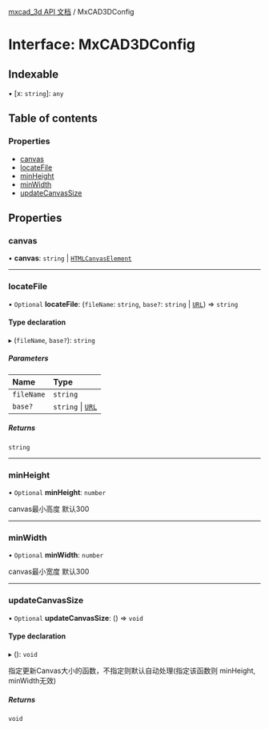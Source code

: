 [mxcad_3d API 文档](../README.md) / MxCAD3DConfig

# Interface: MxCAD3DConfig

## Indexable

▪ [x: `string`]: `any`

## Table of contents

### Properties

- [canvas](MxCAD3DConfig.md#canvas)
- [locateFile](MxCAD3DConfig.md#locatefile)
- [minHeight](MxCAD3DConfig.md#minheight)
- [minWidth](MxCAD3DConfig.md#minwidth)
- [updateCanvasSize](MxCAD3DConfig.md#updatecanvassize)

## Properties

### canvas

• **canvas**: `string` \| [`HTMLCanvasElement`]( https://developer.mozilla.org/en-US/docs/Web/API/HTMLCanvasElement )

___

### locateFile

• `Optional` **locateFile**: (`fileName`: `string`, `base?`: `string` \| [`URL`]( https://developer.mozilla.org/en-US/docs/Web/API/URL )) => `string`

#### Type declaration

▸ (`fileName`, `base?`): `string`

##### Parameters

| Name | Type |
| :------ | :------ |
| `fileName` | `string` |
| `base?` | `string` \| [`URL`]( https://developer.mozilla.org/en-US/docs/Web/API/URL ) |

##### Returns

`string`

___

### minHeight

• `Optional` **minHeight**: `number`

canvas最小高度 默认300

___

### minWidth

• `Optional` **minWidth**: `number`

canvas最小宽度 默认300

___

### updateCanvasSize

• `Optional` **updateCanvasSize**: () => `void`

#### Type declaration

▸ (): `void`

指定更新Canvas大小的函数，不指定则默认自动处理(指定该函数则 minHeight, minWidth无效)

##### Returns

`void`
